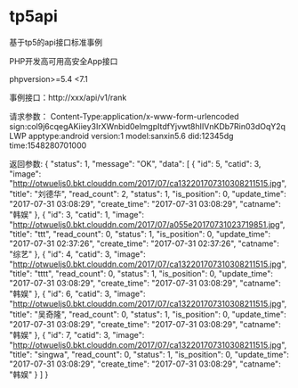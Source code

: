 # tp5api
基于tp5的api接口标准事例

PHP开发高可用高安全App接口

phpversion>=5.4 <7.1 

事例接口：http://xxx/api/v1/rank

请求参数：
Content-Type:application/x-www-form-urlencoded
sign:col9j6cqegAKiiey3IrXWnbid0elmgpItdfYjvwt8hIIVnKDb7Rin03dOqY2qLWP
apptype:android
version:1
model:sanxin5.6
did:12345dg
time:1548280701000

返回参数:
{
    "status": 1,
    "message": "OK",
    "data": [
        {
            "id": 5,
            "catid": 3,
            "image": "http://otwueljs0.bkt.clouddn.com/2017/07/ca132201707310308211515.jpg",
            "title": "刘德华",
            "read_count": 2,
            "status": 1,
            "is_position": 0,
            "update_time": "2017-07-31 03:08:29",
            "create_time": "2017-07-31 03:08:29",
            "catname": "韩娱"
        },
        {
            "id": 3,
            "catid": 1,
            "image": "http://otwueljs0.bkt.clouddn.com/2017/07/a055e20170731023719851.jpg",
            "title": "ttt",
            "read_count": 0,
            "status": 1,
            "is_position": 0,
            "update_time": "2017-07-31 02:37:26",
            "create_time": "2017-07-31 02:37:26",
            "catname": "综艺"
        },
        {
            "id": 4,
            "catid": 3,
            "image": "http://otwueljs0.bkt.clouddn.com/2017/07/ca132201707310308211515.jpg",
            "title": "tttt",
            "read_count": 0,
            "status": 1,
            "is_position": 0,
            "update_time": "2017-07-31 03:08:29",
            "create_time": "2017-07-31 03:08:29",
            "catname": "韩娱"
        },
        {
            "id": 6,
            "catid": 3,
            "image": "http://otwueljs0.bkt.clouddn.com/2017/07/ca132201707310308211515.jpg",
            "title": "吴奇隆",
            "read_count": 0,
            "status": 1,
            "is_position": 0,
            "update_time": "2017-07-31 03:08:29",
            "create_time": "2017-07-31 03:08:29",
            "catname": "韩娱"
        },
        {
            "id": 7,
            "catid": 3,
            "image": "http://otwueljs0.bkt.clouddn.com/2017/07/ca132201707310308211515.jpg",
            "title": "singwa",
            "read_count": 0,
            "status": 1,
            "is_position": 0,
            "update_time": "2017-07-31 03:08:29",
            "create_time": "2017-07-31 03:08:29",
            "catname": "韩娱"
        }
    ]
}
